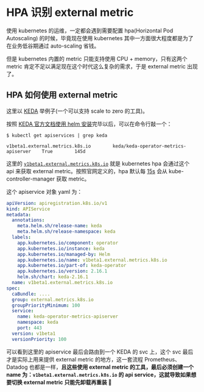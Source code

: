 # HPA 识别 external metric

使用 kubernetes 的运维，一定都会遇到需要配置 hpa(Horizontal Pod Autoscaling) 的时候，毕竟现在使用 kubernetes 其中一方面很大程度都是为了在业务低谷期通过 auto-scaling 省钱。

但是 kubernetes 内置的 metric 只能支持使用 CPU + memory，只有这两个 metric 肯定不足以满足现在这个时代这么复杂的需求，于是 external metric 出现了。

## HPA 如何使用 external metric

这里以 [KEDA](https://github.com/kedacore/keda/) 举例子(一个可以支持 scale to zero 的工具)。

按照 [KEDA 官方文档使用 helm 安装](https://keda.sh/docs/2.16/deploy/)完毕以后，可以在命令行敲一个：

```shell
$ kubectl get apiservices | grep keda

v1beta1.external.metrics.k8s.io        keda/keda-operator-metrics-apiserver    True        145d
```

这里的 [`v1beta1.external.metrics.k8s.io`](https://kubernetes.io/docs/reference/external-api/external-metrics.v1beta1/) 就是 kubernetes hpa 会通过这个 api 来获取 external metric。按照官网定义的，hpa 默认每 [15s](https://kubernetes.io/docs/tasks/run-application/horizontal-pod-autoscale/#how-does-a-horizontalpodautoscaler-work) 会从 kube-controller-manager 获取 metric。

这个 apiservice 对象 yaml 为：

```yaml
apiVersion: apiregistration.k8s.io/v1
kind: APIService
metadata:
  annotations:
    meta.helm.sh/release-name: keda
    meta.helm.sh/release-namespace: keda
  labels:
    app.kubernetes.io/component: operator
    app.kubernetes.io/instance: keda
    app.kubernetes.io/managed-by: Helm
    app.kubernetes.io/name: v1beta1.external.metrics.k8s.io
    app.kubernetes.io/part-of: keda-operator
    app.kubernetes.io/version: 2.16.1
    helm.sh/chart: keda-2.16.1
  name: v1beta1.external.metrics.k8s.io
spec:
  caBundle: ....
  group: external.metrics.k8s.io
  groupPriorityMinimum: 100
  service:
    name: keda-operator-metrics-apiserver
    namespace: keda
    port: 443
  version: v1beta1
  versionPriority: 100
```

可以看到这里的 apiservice 最后会路由到一个 KEDA 的 svc 上，这个 svc 最后才是实际上用来提供 external metric 的地方，这一套流程 Prometheus、Datadog 也都是一样，**且这些使用 external metric 的工具，最后必须创建一个 name 为：`v1beta1.external.metrics.k8s.io` 的 api service，这就导致如果想要切换 external metric 只能先卸载再重装 🫠**